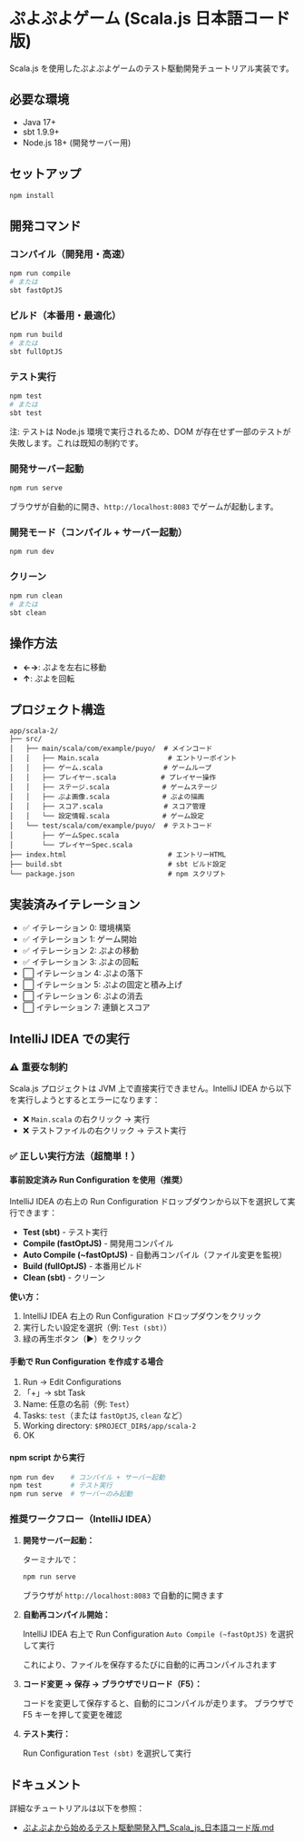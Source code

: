 # ぷよぷよゲーム (Scala.js 日本語コード版)

Scala.js を使用したぷよぷよゲームのテスト駆動開発チュートリアル実装です。

## 必要な環境

- Java 17+
- sbt 1.9.9+
- Node.js 18+ (開発サーバー用)

## セットアップ

```bash
npm install
```

## 開発コマンド

### コンパイル（開発用・高速）

```bash
npm run compile
# または
sbt fastOptJS
```

### ビルド（本番用・最適化）

```bash
npm run build
# または
sbt fullOptJS
```

### テスト実行

```bash
npm test
# または
sbt test
```

注: テストは Node.js 環境で実行されるため、DOM が存在せず一部のテストが失敗します。これは既知の制約です。

### 開発サーバー起動

```bash
npm run serve
```

ブラウザが自動的に開き、`http://localhost:8083` でゲームが起動します。

### 開発モード（コンパイル + サーバー起動）

```bash
npm run dev
```

### クリーン

```bash
npm run clean
# または
sbt clean
```

## 操作方法

- **←→**: ぷよを左右に移動
- **↑**: ぷよを回転

## プロジェクト構造

```
app/scala-2/
├── src/
│   ├── main/scala/com/example/puyo/  # メインコード
│   │   ├── Main.scala                 # エントリーポイント
│   │   ├── ゲーム.scala               # ゲームループ
│   │   ├── プレイヤー.scala           # プレイヤー操作
│   │   ├── ステージ.scala             # ゲームステージ
│   │   ├── ぷよ画像.scala             # ぷよの描画
│   │   ├── スコア.scala               # スコア管理
│   │   └── 設定情報.scala             # ゲーム設定
│   └── test/scala/com/example/puyo/  # テストコード
│       ├── ゲームSpec.scala
│       └── プレイヤーSpec.scala
├── index.html                         # エントリーHTML
├── build.sbt                          # sbt ビルド設定
└── package.json                       # npm スクリプト
```

## 実装済みイテレーション

- ✅ イテレーション 0: 環境構築
- ✅ イテレーション 1: ゲーム開始
- ✅ イテレーション 2: ぷよの移動
- ✅ イテレーション 3: ぷよの回転
- ⬜ イテレーション 4: ぷよの落下
- ⬜ イテレーション 5: ぷよの固定と積み上げ
- ⬜ イテレーション 6: ぷよの消去
- ⬜ イテレーション 7: 連鎖とスコア

## IntelliJ IDEA での実行

### ⚠️ 重要な制約

Scala.js プロジェクトは JVM 上で直接実行できません。IntelliJ IDEA から以下を実行しようとするとエラーになります：

- ❌ `Main.scala` の右クリック → 実行
- ❌ テストファイルの右クリック → テスト実行

### ✅ 正しい実行方法（超簡単！）

#### 事前設定済み Run Configuration を使用（推奨）

IntelliJ IDEA の右上の Run Configuration ドロップダウンから以下を選択して実行できます：

- **Test (sbt)** - テスト実行
- **Compile (fastOptJS)** - 開発用コンパイル
- **Auto Compile (~fastOptJS)** - 自動再コンパイル（ファイル変更を監視）
- **Build (fullOptJS)** - 本番用ビルド
- **Clean (sbt)** - クリーン

**使い方：**
1. IntelliJ IDEA 右上の Run Configuration ドロップダウンをクリック
2. 実行したい設定を選択（例: `Test (sbt)`）
3. 緑の再生ボタン（▶）をクリック

#### 手動で Run Configuration を作成する場合

1. Run → Edit Configurations
2. 「+」→ sbt Task
3. Name: 任意の名前（例: `Test`）
4. Tasks: `test`（または `fastOptJS`, `clean` など）
5. Working directory: `$PROJECT_DIR$/app/scala-2`
6. OK

#### npm script から実行

```bash
npm run dev    # コンパイル + サーバー起動
npm test       # テスト実行
npm run serve  # サーバーのみ起動
```

### 推奨ワークフロー（IntelliJ IDEA）

1. **開発サーバー起動：**

   ターミナルで：
   ```bash
   npm run serve
   ```
   ブラウザが `http://localhost:8083` で自動的に開きます

2. **自動再コンパイル開始：**

   IntelliJ IDEA 右上で Run Configuration `Auto Compile (~fastOptJS)` を選択して実行

   これにより、ファイルを保存するたびに自動的に再コンパイルされます

3. **コード変更 → 保存 → ブラウザでリロード（F5）：**

   コードを変更して保存すると、自動的にコンパイルが走ります。
   ブラウザで F5 キーを押して変更を確認

4. **テスト実行：**

   Run Configuration `Test (sbt)` を選択して実行

## ドキュメント

詳細なチュートリアルは以下を参照：
- [ぷよぷよから始めるテスト駆動開発入門_Scala_js_日本語コード版.md](../../docs/reference/case-5/ぷよぷよから始めるテスト駆動開発入門_Scala_js_日本語コード版.md)
